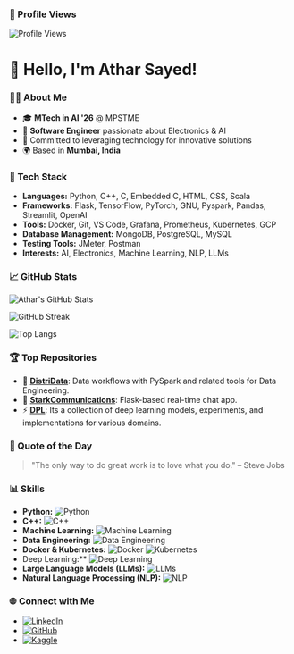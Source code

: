 ### 🚀 Profile Views
![Profile Views](https://profile-counter.glitch.me/AtharSayed/count.svg)
# 👋 Hello, I'm Athar Sayed!

### 👨‍💻 About Me
- 🎓 **MTech in AI '26** @ MPSTME
- 💼 **Software Engineer** passionate about Electronics & AI
- 🌟 Committed to leveraging technology for innovative solutions
- 🌍 Based in **Mumbai, India**

### 🔧 Tech Stack
- **Languages:** Python, C++, C, Embedded C, HTML, CSS, Scala
- **Frameworks:** Flask, TensorFlow, PyTorch, GNU, Pyspark, Pandas, Streamlit, OpenAI
- **Tools:** Docker, Git, VS Code, Grafana, Prometheus, Kubernetes, GCP 
- **Database Management:** MongoDB, PostgreSQL, MySQL
- **Testing Tools:** JMeter, Postman  
- **Interests:** AI, Electronics, Machine Learning, NLP, LLMs

### 📈 GitHub Stats
![Athar's GitHub Stats](https://github-readme-stats.vercel.app/api?username=AtharSayed&show_icons=true&theme=radical)

![GitHub Streak](https://github-readme-streak-stats.herokuapp.com/?user=AtharSayed&theme=radical)

![Top Langs](https://github-readme-stats.vercel.app/api/top-langs/?username=AtharSayed&layout=compact&theme=radical)

### 🏆 Top Repositories
- 🚀 [**DistriData**](https://github.com/AtharSayed/DistriData): Data workflows with PySpark and related tools for Data Engineering.
- 📡 [**StarkCommunications**](https://github.com/AtharSayed/StarkCommunications): Flask-based real-time chat app.
- ⚡ [**DPL**](https://github.com/AtharSayed/DPL): Its a  collection of deep learning models, experiments, and implementations for various domains.


### 💬 Quote of the Day
> "The only way to do great work is to love what you do." – Steve Jobs


### 📊 Skills
- **Python:** ![Python](https://img.shields.io/badge/Python-90%25-blue)
- **C++:** ![C++](https://img.shields.io/badge/C%2B%2B-70%25-orange)
- **Machine Learning:** ![Machine Learning](https://img.shields.io/badge/Machine_Learning-85%25-red)
- **Data Engineering:** ![Data Engineering](https://img.shields.io/badge/Data_Engineering-70%25-9cf)
- **Docker & Kubernetes:** ![Docker](https://img.shields.io/badge/Docker-75%25-2496ED) ![Kubernetes](https://img.shields.io/badge/Kubernetes-70%25-326CE5)
- Deep Learning:** ![Deep Learning](https://img.shields.io/badge/Deep_Learning-80%25-9cf)
- **Large Language Models (LLMs):** ![LLMs](https://img.shields.io/badge/LLMs-75%25-yellow)
- **Natural Language Processing (NLP):** ![NLP](https://img.shields.io/badge/NLP-80%25-brightgreen)

  
### 🌐 Connect with Me
- [![LinkedIn](https://img.shields.io/badge/LinkedIn-0077B5?style=for-the-badge&logo=linkedin&logoColor=white)](https://www.linkedin.com/in/athar-sayed-8a6693202)
- [![GitHub](https://img.shields.io/badge/GitHub-100000?style=for-the-badge&logo=github&logoColor=white)](https://github.com/AtharSayed)
- [![Kaggle](https://img.shields.io/badge/Kaggle-0057B8?style=for-the-badge&logo=kaggle&logoColor=white)](https://www.kaggle.com/atharsayed)


